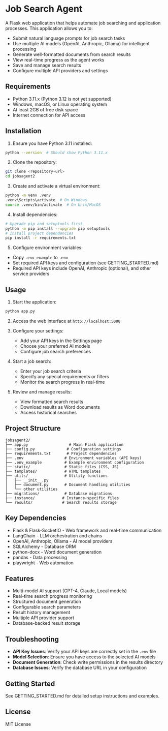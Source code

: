 # Job Search Agent

A Flask web application that helps automate job searching and application processes. This application allows you to:

- Submit natural language prompts for job search tasks
- Use multiple AI models (OpenAI, Anthropic, Ollama) for intelligent processing
- Generate well-formatted documents from search results
- View real-time progress as the agent works
- Save and manage search results
- Configure multiple API providers and settings

## Requirements

- Python 3.11.x (Python 3.12 is not yet supported)
- Windows, macOS, or Linux operating system
- At least 2GB of free disk space
- Internet connection for API access

## Installation

1. Ensure you have Python 3.11 installed:
```bash
python --version  # Should show Python 3.11.x
```

2. Clone the repository:
```bash
git clone <repository-url>
cd jobsagent2
```

3. Create and activate a virtual environment:
```bash
python -m venv .venv
.venv\Scripts\activate  # On Windows
source .venv/bin/activate  # On Unix/MacOS
```

4. Install dependencies:
```bash
# Upgrade pip and setuptools first
python -m pip install --upgrade pip setuptools
# Install project dependencies
pip install -r requirements.txt
```

5. Configure environment variables:
- Copy `.env_example` to `.env`
- Set required API keys and configuration (see GETTING_STARTED.md)
- Required API keys include OpenAI, Anthropic (optional), and other service providers

## Usage

1. Start the application:
```bash
python app.py
```

2. Access the web interface at `http://localhost:5000`

3. Configure your settings:
   - Add your API keys in the Settings page
   - Choose your preferred AI models
   - Configure job search preferences

4. Start a job search:
   - Enter your job search criteria
   - Specify any special requirements or filters
   - Monitor the search progress in real-time

5. Review and manage results:
   - View formatted search results
   - Download results as Word documents
   - Access historical searches

## Project Structure

```
jobsagent2/
├── app.py                  # Main Flask application
├── config.py              # Configuration settings
├── requirements.txt       # Project dependencies
├── .env                  # Environment variables (API keys)
├── .env_example          # Example environment configuration
├── static/               # Static files (CSS, JS)
├── templates/            # HTML templates
├── utils/                # Utility functions
│   ├── __init__.py
│   ├── document.py       # Document handling utilities
│   └── other utilities
├── migrations/           # Database migrations
├── instance/            # Instance-specific files
└── results/             # Search results storage
```

## Key Dependencies

- Flask & Flask-SocketIO - Web framework and real-time communication
- LangChain - LLM orchestration and chains
- OpenAI, Anthropic, Ollama - AI model providers
- SQLAlchemy - Database ORM
- python-docx - Word document generation
- pandas - Data processing
- playwright - Web automation

## Features

- Multi-model AI support (GPT-4, Claude, Local models)
- Real-time search progress monitoring
- Structured document generation
- Configurable search parameters
- Result history management
- Multiple API provider support
- Database-backed result storage

## Troubleshooting

- **API Key Issues**: Verify your API keys are correctly set in the `.env` file
- **Model Selection**: Ensure you have access to the selected AI models
- **Document Generation**: Check write permissions in the results directory
- **Database Issues**: Verify the database URL in your configuration

## Getting Started

See GETTING_STARTED.md for detailed setup instructions and examples.

## License

MIT License
